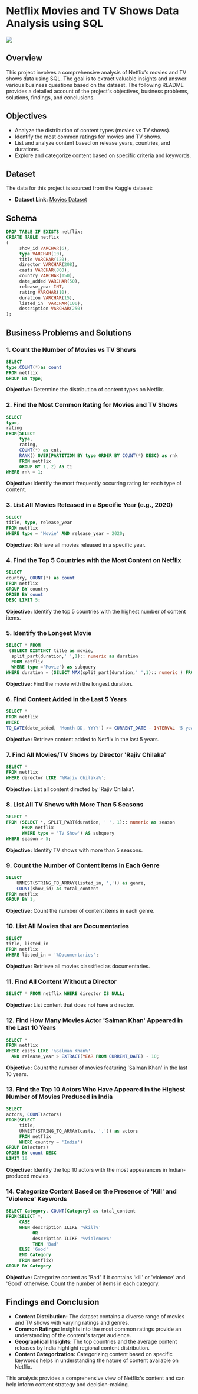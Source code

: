 # Netflix Movies and TV Shows Data Analysis using SQL

![](ntflx.png)

## Overview
This project involves a comprehensive analysis of Netflix's movies and TV shows data using SQL. The goal is to extract valuable insights and answer various business questions based on the dataset. The following README provides a detailed account of the project's objectives, business problems, solutions, findings, and conclusions.

## Objectives

- Analyze the distribution of content types (movies vs TV shows).
- Identify the most common ratings for movies and TV shows.
- List and analyze content based on release years, countries, and durations.
- Explore and categorize content based on specific criteria and keywords.

## Dataset

The data for this project is sourced from the Kaggle dataset:

- **Dataset Link:** [Movies Dataset](https://www.kaggle.com/datasets/shivamb/netflix-shows?resource=download)

## Schema

```sql
DROP TABLE IF EXISTS netflix;
CREATE TABLE netflix
(
	 show_id VARCHAR(6),	
	 type VARCHAR(10),
	 title VARCHAR(120),
	 director VARCHAR(208),
	 casts VARCHAR(800),
	 country VARCHAR(150),
	 date_added	VARCHAR(50),
	 release_year INT,
	 rating	VARCHAR(10),
	 duration VARCHAR(15),
	 listed_in	VARCHAR(100),
	 description VARCHAR(250)
);
```

## Business Problems and Solutions

### 1. Count the Number of Movies vs TV Shows

```sql
SELECT 
type,COUNT(*)as count 
FROM netflix 
GROUP BY type;
```

**Objective:** Determine the distribution of content types on Netflix.

### 2. Find the Most Common Rating for Movies and TV Shows

```sql
SELECT
type,
rating
FROM(SELECT 
     type, 
     rating,
     COUNT(*) as cnt,
     RANK() OVER(PARTITION BY type ORDER BY COUNT(*) DESC) as rnk
     FROM netflix
     GROUP BY 1, 2) AS t1
WHERE rnk = 1;
```

**Objective:** Identify the most frequently occurring rating for each type of content.

### 3. List All Movies Released in a Specific Year (e.g., 2020)

```sql
SELECT 
title, type, release_year 
FROM netflix 
WHERE type = 'Movie' AND release_year = 2020;
```

**Objective:** Retrieve all movies released in a specific year.

### 4. Find the Top 5 Countries with the Most Content on Netflix

```sql
SELECT 
country, COUNT(*) as count 
FROM netflix 
GROUP BY country 
ORDER BY count 
DESC LIMIT 5;
```

**Objective:** Identify the top 5 countries with the highest number of content items.

### 5. Identify the Longest Movie

```sql
SELECT * FROM 
 (SELECT DISTINCT title as movie,
  split_part(duration,' ',1):: numeric as duration 
  FROM netflix
  WHERE type ='Movie') as subquery
WHERE duration = (SELECT MAX(split_part(duration,' ',1):: numeric ) FROM netflix)
```

**Objective:** Find the movie with the longest duration.

### 6. Find Content Added in the Last 5 Years

```sql
SELECT *
FROM netflix
WHERE 
TO_DATE(date_added, 'Month DD, YYYY') >= CURRENT_DATE - INTERVAL '5 years'
```

**Objective:** Retrieve content added to Netflix in the last 5 years.

### 7. Find All Movies/TV Shows by Director 'Rajiv Chilaka'

```sql
SELECT * 
FROM netflix 
WHERE director LIKE '%Rajiv Chilaka%';
```

**Objective:** List all content directed by 'Rajiv Chilaka'.

### 8. List All TV Shows with More Than 5 Seasons

```sql
SELECT * 
FROM (SELECT *, SPLIT_PART(duration, ' ', 1):: numeric as season 
	  FROM netflix 
	  WHERE type = 'TV Show') AS subquery
WHERE season > 5;
```

**Objective:** Identify TV shows with more than 5 seasons.

### 9. Count the Number of Content Items in Each Genre

```sql
SELECT
	UNNEST(STRING_TO_ARRAY(listed_in, ',')) as genre,
	COUNT(show_id) as total_content
FROM netflix
GROUP BY 1;
```

**Objective:** Count the number of content items in each genre.

### 10. List All Movies that are Documentaries

```sql
SELECT
title, listed_in 
FROM netflix
WHERE listed_in = '%Documentaries';
```

**Objective:** Retrieve all movies classified as documentaries.

### 11. Find All Content Without a Director

```sql
SELECT * FROM netflix WHERE director IS NULL;
```

**Objective:** List content that does not have a director.

### 12. Find How Many Movies Actor 'Salman Khan' Appeared in the Last 10 Years

```sql
SELECT * 
FROM netflix
WHERE casts LIKE '%Salman Khan%'
  AND release_year > EXTRACT(YEAR FROM CURRENT_DATE) - 10;
```

**Objective:** Count the number of movies featuring 'Salman Khan' in the last 10 years.

### 13. Find the Top 10 Actors Who Have Appeared in the Highest Number of Movies Produced in India

```sql
SELECT 
actors, COUNT(actors)
FROM(SELECT
	 title,
	 UNNEST(STRING_TO_ARRAY(casts, ',')) as actors
	 FROM netflix
	 WHERE country = 'India')
GROUP BY(actors)
ORDER BY count DESC
LIMIT 10
```

**Objective:** Identify the top 10 actors with the most appearances in Indian-produced movies.

### 14. Categorize Content Based on the Presence of 'Kill' and 'Violence' Keywords

```sql
SELECT Category, COUNT(Category) as total_content
FROM(SELECT *,
	 CASE
	 WHEN description ILIKE '%kill%'
	 	  OR
	 	  description ILIKE '%violence%'
	 	  THEN 'Bad'
	 ELSE 'Good'
	 END Category
	 FROM netflix)
GROUP BY Category
```

**Objective:** Categorize content as 'Bad' if it contains 'kill' or 'violence' and 'Good' otherwise. Count the number of items in each category.

## Findings and Conclusion

- **Content Distribution:** The dataset contains a diverse range of movies and TV shows with varying ratings and genres.
- **Common Ratings:** Insights into the most common ratings provide an understanding of the content's target audience.
- **Geographical Insights:** The top countries and the average content releases by India highlight regional content distribution.
- **Content Categorization:** Categorizing content based on specific keywords helps in understanding the nature of content available on Netflix.

This analysis provides a comprehensive view of Netflix's content and can help inform content strategy and decision-making.
